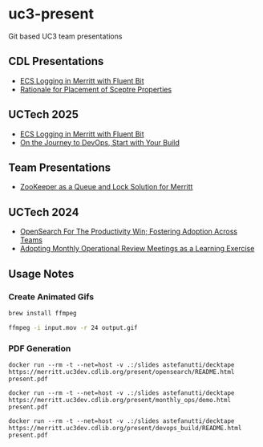 # uc3-present
Git based UC3 team presentations

## CDL Presentations
- [ECS Logging in Merritt with Fluent Bit](https://github.com/CDLUC3/uc3-present/blob/main/ecs_logging/README.md)
- [Rationale for Placement of Sceptre Properties](https://github.com/CDLUC3/uc3-present/tree/main/sceptre_properties#readme)

## UCTech 2025
- [ECS Logging in Merritt with Fluent Bit](ecs_logging)
- [On the Journey to DevOps, Start with Your Build](https://merritt.uc3dev.cdlib.org/present/devops_build/README.html)

## Team Presentations
- [ZooKeeper as a Queue and Lock Solution for Merritt](https://merritt.uc3dev.cdlib.org/present/zk/zk.html)

## UCTech 2024
- [OpenSearch For The Productivity Win; Fostering Adoption Across Teams](https://merritt.uc3dev.cdlib.org/present/opensearch/README.html)
- [Adopting Monthly Operational Review Meetings as a Learning Exercise](https://merritt.uc3dev.cdlib.org/present/monthly_ops/demo.html)

## Usage Notes

### Create Animated Gifs
```bash
brew install ffmpeg

ffmpeg -i input.mov -r 24 output.gif
```

### PDF Generation

```
docker run --rm -t --net=host -v .:/slides astefanutti/decktape https://merritt.uc3dev.cdlib.org/present/opensearch/README.html present.pdf
```

```
docker run --rm -t --net=host -v .:/slides astefanutti/decktape https://merritt.uc3dev.cdlib.org/present/monthly_ops/demo.html present.pdf
```

```
docker run --rm -t --net=host -v .:/slides astefanutti/decktape https://merritt.uc3dev.cdlib.org/present/devops_build/README.html present.pdf
```
